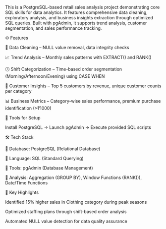  This is a PostgreSQL-based retail sales analysis project demonstrating core SQL skills for data analytics. It features comprehensive data cleaning, exploratory analysis, and business insights extraction through 
 optimized SQL queries. Built with pgAdmin, it supports trend analysis, customer segmentation, and sales performance tracking.

⚙️ Features

🧹 Data Cleaning – NULL value removal, data integrity checks

📈 Trend Analysis – Monthly sales patterns with EXTRACT() and RANK()

🕒 Shift Categorization – Time-based order segmentation (Morning/Afternoon/Evening) using CASE WHEN

👥 Customer Insights – Top 5 customers by revenue, unique customer counts per category

📊 Business Metrics – Category-wise sales performance, premium purchase identification (>₹1000)


🚀 Tools for Setup

Install PostgreSQL → Launch pgAdmin → Execute provided SQL scripts


🛠️ Tech Stack

🔹 Database: PostgreSQL (Relational Database)

🔹 Language: SQL (Standard Querying)

🔹 Tools: pgAdmin (Database Management)

🔹 Analysis: Aggregation (GROUP BY), Window Functions (RANK()), Date/Time Functions


📌 Key Highlights

Identified 15% higher sales in Clothing category during peak seasons

Optimized staffing plans through shift-based order analysis

Automated NULL value detection for data quality assurance


